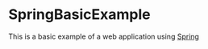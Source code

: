 # SpringBasicExample
This is a basic example of a web application using [Spring](https://spring.io/)
